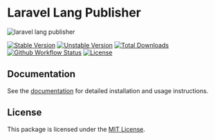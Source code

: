 # Laravel Lang Publisher

![laravel lang publisher](https://preview.dragon-code.pro/laravel-lang/publisher.svg?brand=laravel)

[![Stable Version][badge_stable]][link_packagist]
[![Unstable Version][badge_unstable]][link_packagist]
[![Total Downloads][badge_downloads]][link_packagist]
[![Github Workflow Status][badge_build]][link_build]
[![License][badge_license]][link_license]


## Documentation

See the [documentation](https://publisher.laravel-lang.com) for detailed installation and usage instructions.


## License

This package is licensed under the [MIT License](LICENSE).


[badge_build]:          https://img.shields.io/github/workflow/status/laravel-lang/publisher/phpunit?style=flat-square

[badge_downloads]:      https://img.shields.io/packagist/dt/laravel-lang/publisher.svg?style=flat-square

[badge_license]:        https://img.shields.io/packagist/l/laravel-lang/publisher.svg?style=flat-square

[badge_stable]:         https://img.shields.io/github/v/release/laravel-lang/publisher?label=stable&style=flat-square

[badge_unstable]:       https://img.shields.io/badge/unstable-dev--main-orange?style=flat-square

[link_build]:           https://github.com/laravel-lang/publisher/actions

[link_license]:         LICENSE

[link_packagist]:       https://packagist.org/packages/laravel-lang/publisher

